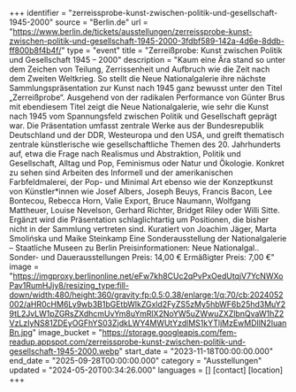 +++
identifier = "zerreissprobe-kunst-zwischen-politik-und-gesellschaft-1945-2000"
source = "Berlin.de"
url = "https://www.berlin.de/tickets/ausstellungen/zerreissprobe-kunst-zwischen-politik-und-gesellschaft-1945-2000-3fdbf589-142a-4d6e-8ddb-ff800b8f4b4f/"
type = "event"
title = "Zerreißprobe: Kunst zwischen Politik und Gesellschaft 1945 – 2000"
description = "Kaum eine Ära stand so unter dem Zeichen von Teilung, Zerrissenheit und Aufbruch wie die Zeit nach dem Zweiten Weltkrieg. So stellt die Neue Nationalgalerie ihre nächste Sammlungspräsentation zur Kunst nach 1945 ganz bewusst unter den Titel „Zerreißprobe“.
Ausgehend von der radikalen Performance von Günter Brus mit ebendiesem Titel zeigt die Neue Nationalgalerie, wie sehr die Kunst nach 1945 vom Spannungsfeld zwischen Politik und Gesellschaft geprägt war.
Die Präsentation umfasst zentrale Werke aus der Bundesrepublik Deutschland und der DDR, Westeuropa und den USA, und greift thematisch zentrale künstlerische wie gesellschaftliche Themen des 20. Jahrhunderts auf, etwa die Frage nach Realismus und Abstraktion, Politik und Gesellschaft, Alltag und Pop, Feminismus oder Natur und Ökologie. Konkret zu sehen sind Arbeiten des Informell und der amerikanischen Farbfeldmalerei, der Pop- und Minimal Art ebenso wie der Konzeptkunst von Künstler*innen wie Josef Albers, Joseph Beuys, Francis Bacon, Lee Bontecou, Rebecca Horn, Valie Export, Bruce Naumann, Wolfgang Mattheuer, Louise Nevelson, Gerhard Richter, Bridget Riley oder Willi Sitte. Ergänzt wird die Präsentation schlaglichtartig um Positionen, die bisher nicht in der Sammlung vertreten sind.
Kuratiert von Joachim Jäger, Marta Smolińska und Maike Steinkamp
Eine Sonderausstellung der Nationalgalerie – Staatliche Museen zu Berlin
Preisinformationen: Neue Nationalgal.. Sonder- und Dauerausstellungen
Preis: 14,00 €
Ermäßigter Preis: 7,00 €"
image = "https://imgproxy.berlinonline.net/eFw7kh8CUc2qPvPxOedUtqjV7YcNWXoPav1RumHJjy8/resizing_type:fill-down/width:480/height:360/gravity:fp:0.5:0.38/enlarge:1/q:70/cb:2024052002/aHR0cHM6Ly9wb3B1bGEtbWlkZGxld2FyZS5zMy5hbWF6b25hd3MuY29tL2JvLW1pZGRsZXdhcmUvYm8uYmRlX2NoYW5uZWwuZXZlbnQvaW1hZ2VzLzIyNS81ZDEyOGFhYS03ZjdkLWY4MWUtYzdlMS1kYTljMzEwMDllN2IuanBn.jpg"
image_bucket = "https://storage.googleapis.com/fem-readup.appspot.com/zerreissprobe-kunst-zwischen-politik-und-gesellschaft-1945-2000.webp"
start_date = "2023-11-18T00:00:00.000"
end_date = "2025-09-28T00:00:00.000"
category = "Ausstellungen"
updated = "2024-05-20T00:34:26.000"
languages = []
[contact]
[location]
+++